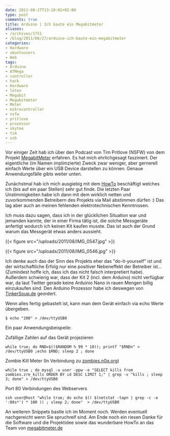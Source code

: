 ```yaml
---
date: 2011-08-27T13:10:02+02:00
type: post
comments: true
title: Arduino | Ich baute ein Megabitmeter
aliases:
- /archives/1751
- /blog/2011/08/27/arduino-ich-baute-ein-megabitmeter
categories:
- Hardware
- ubuntuusers
- Web
tags:
- Arduino
- ATMega
- controller
- hack
- Hardware
- löten
- Megabit
- Megabitmeter
- Meter
- mikrocontroller
- nsfw
- pritlove
- prozessor
- skytee
- tim
- usb
---
```


Vor einiger Zeit hab ich über den Podcast von Tim Pritlove (NSFW) von dem
Projekt [MegabitMeter]( http://megabitmeter.de) erfahren. Es hat mich
ehrlichgesagt fasziniert. Der eigentliche (im Namen implimzierte) Zweck
zwar weniger, aber gernerell einfach Werte über ein USB Device darstellen
zu können. Genaue Anwendungsfälle gibts weiter unten.

Zunächstmal hab ich mich ausgiebig mit dem
[HowTo](http://megabitmeter.de/2010/12/megabitmeter-%E2%80%93-bandwidth-meter-diy-kit-howto/)
beschäftigt welches ich (bis auf ein paar Stellen) sehr gut finde. Die
letzten Paar Unstimmigkeiten habe ich dann mit dem wirklich netten und
zuvorkommenden Betreibern des Projekts via Mail abstimmen dürfen :) Das lag
aber auch an meinen fehlenden elektrotechnischen Kenntnissen.

Ich muss dazu sagen, dass ich in der glücklichen Situation war und jemanden
kannte, der in einer Firma tätig ist, die solche Messgeräte anfertigt
wodurch ich keinen Kit kaufen musste. Das ist auch der Grund warum das
Messgerät etwas anders aussieht.

{{< figure src="/uploads/2011/08/IMG_0547.jpg" >}}

{{< figure src="/uploads/2011/08/IMG_0546.jpg" >}}

Ich denke auch das der Sinn des Projekts eher das "do-it-yourself" ist und
der wirtschaftliche Erfolg nur eine positiver Nebeneffekt der Betreiber
ist... (Zumindest hoffe ich, dass ich das nicht falsch interpretiert habe).
Außerdem schwierig war, dass der Kit 2 (incl. dem Arduino) nicht verfügbar
war, da laut Twitter gerade keine Arduinio Nano in rauen Mengen billig
einzukaufen sind. Den Arduino Prozessor habe ich deswegen von
[TinkerSoup.de](http://tinkersoup.de) geordert.

Wenn alles fertig gebastelt ist, kann man dem Gerät einfach via echo Werte
übergeben.

```
$ echo "200" > /dev/ttyUSB0
```

Ein paar Anwendungsbeispeile:

Zufällige Zahlen auf das Gerät projezieren

```
while true; do RND=$(($RANDOM % 99 * 10)); printf "$RNDn" > /dev/ttyUSB0 ;echo $RND; sleep 2 ; done
```

Zombie Kill Meter (In Verbindung zu [zombies.n0q.org](http://zombies.n0q.org))

```
while true ; do mysql -u user -ppw -e "SELECT kills from zombies.zre_kills ORDER BY id DESC LIMIT 1;" | grep -v ^kills ; sleep 3; done" > /dev/ttyUSB0
```

Port 80 Verbindungen des Webservers

```
ssh user@host "while true; do echo $(( $(netstat -tapn | grep -c -e ':80s*') * 100 )) ; sleep 2; done"  > /dev/ttyUSB0
```

An weiteren Snippets bastle ich im Moment noch. Werden eventuell
nachgereicht wenn Sie spruchreif sind. Am Ende noch ein riesen Danke für
die Software und die Projektidee sowie das wunderbare HowTo an das Team von
[megabitmeter.de](http://megabitmeter.de)
